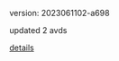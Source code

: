 version: 2023061102-a698

updated 2 avds

[details](https://github.com/0x74f917491bfa7ebfa379/ali_avd_db/blob/master/change_log/2023/06/11/02/a698.txt)